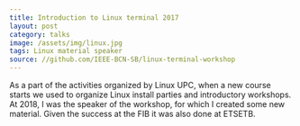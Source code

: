 ```yaml
---
title: Introduction to Linux terminal 2017
layout: post
category: talks
image: /assets/img/linux.jpg
tags: Linux material speaker
source: //github.com/IEEE-BCN-SB/linux-terminal-workshop
---
```

As a part of the activities organized by Linux UPC, when a new course starts we used to organize Linux install parties and introductory workshops.
At 2018, I was the speaker of the workshop, for which I created some new material. Given the success at the FIB it was also done at ETSETB.

